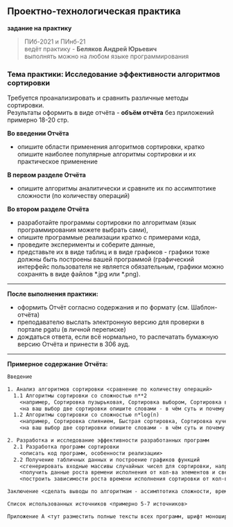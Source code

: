 ## Проектно-технологическая практика 

**задание на практику**  

> ПИб-2021 и ПИнб-21  
> ведёт практику - **Беляков Андрей Юрьевич**  
> выполнять можно на любом языке программирования  

### Тема практики: Исследование эффективности алгоритмов сортировки

Требуется проанализировать и сравнить различные методы сортировки.  
Результаты оформить в виде отчёта - **объём отчёта** без приложений примерно 18-20 стр.  

**Во введении Отчёта**  
- опишите области применения алгоритмов сортировки, кратко опишите наиболее популярные алгоритмы сортировки и их практическое применение  

**В первом разделе Отчёта**  
- опишите алгоритмы аналитически и сравните их по ассимптотике сложности (по количеству операций)  

**Во втором разделе Отчёта**  
- разработайте программы сортировки по алгоритмам (язык программирования можете выбрать сами),  
- опишите программые реализации кратко с примерами кода,  
- проведите эксперименты и соберите данные,  
- представьте их в виде таблиц и в виде графиков - графики тоже должны быть построены вашей программой (графический интерфейс пользователя не является обязательным, графики можно сохранять в виде файлов *.jpg или *.png).  

---  

**После выполнения практики:**  
- оформить Отчёт согласно содержания и по формату (см. Шаблон-отчёта)  
- преподавателю выслать электронную версию для проверки в портале pgatu (в личной переписке)  
- дождаться ответа, если всё нормально, то распечатать бумажную версию Отчёта и принести в 306 ауд.  

---  

**Примерное содержание Отчёта:**  

```txt
Введение

1. Анализ алгоритмов сортировки <сравнение по количеству операций> 
  1.1 Алгоритмы сортировки со сложностью n**2
    <например, Сортировка пузырьковая, Сортировка выбором, Сортировка вставкой>
	<на ваш выбор две сортировки опишите словами - в чём суть и почему такая ассимптотика сложности>
  1.2 Алгоритмы сортировки со сложностью n*log(n)
    <например, Сортировка слиянием, Быстрая сортировка, Сортировка кучей>
    <на ваш выбор две сортировки опишите словами - в чём суть и почему такая ассимптотика сложности>

2. Разработка и исследование эффективности разработанных программ
  2.1 Разработка программ сортировки
    <описать код программ, особенности реализации>
  2.2 Получение табличных данных и построение графиков функций 
	<сгенерировать входные массивы случайных чисел для сортировки, например, размером от 2_000 до 20_000 с шагом в 2_000>
	<получить данные роста времени исполнения от кол-ва элементов и свести в одну таблицу для наглядности>
	<построить зависимости роста времени исполнения сортировки от кол-ва элементов в массиве - это линии всех сортировок на одном графике>

Заключение <сделать выводы по алгоритмам - ассимптотика сложности, время исполнения, расходуемая память, сложность программной реализации (написания и понимания кода)>  

Список использованных источников <примерно 5-7 источников>  

Приложение А <тут разместить полные тексты всех программ, шрифт моноширный от 10 до 12 пт>
```
